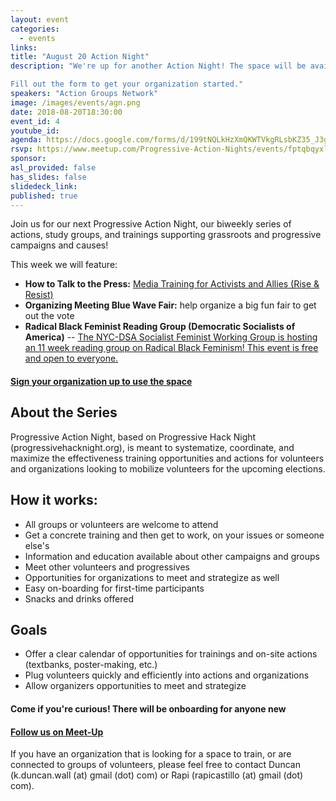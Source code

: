 ```yaml
---
layout: event
categories:
  - events
links:
title: "August 20 Action Night"
description: "We're up for another Action Night! The space will be available to organizations and volunteers looking to do “afterwork activism” -- volunteers who want to stop by, grab a snack, get trained, learn how to plug in, and do some work.

Fill out the form to get your organization started."
speakers: "Action Groups Network"
image: /images/events/agn.png
date: 2018-08-20T18:30:00
event_id: 4
youtube_id:
agenda: https://docs.google.com/forms/d/199tNQLkHzXmQKWTVkgRLsbKZ35_J3g5jgDVBFrVSBrQ/edit?usp=drive_web
rsvp: https://www.meetup.com/Progressive-Action-Nights/events/fptqbqyxlbjb/
sponsor:
asl_provided: false
has_slides: false
slidedeck_link:
published: true
---
```


Join us for our next Progressive Action Night, our biweekly series of actions, study groups, and trainings supporting grassroots and progressive campaigns and causes!

This week we will feature:

- **How to Talk to the Press:** [Media Training for Activists and Allies (Rise & Resist)](https://www.facebook.com/events/297052894178073/)
- **Organizing Meeting Blue Wave Fair:** help organize a big fun fair to get out the vote
- **Radical Black Feminist Reading Group (Democratic Socialists of America)** -- [
The NYC-DSA Socialist Feminist Working Group is hosting an 11 week reading group on Radical Black Feminism! This event is free and open to everyone.](https://www.facebook.com/AFROSOCDSA/posts/the-nyc-dsa-socialist-feminist/210233322917458/)

#### **[Sign your organization up to use the space](https://docs.google.com/forms/d/199tNQLkHzXmQKWTVkgRLsbKZ35_J3g5jgDVBFrVSBrQ/edit)**

## About the Series
Progressive Action Night, based on Progressive Hack Night (progressivehacknight.org), is meant to systematize, coordinate, and maximize the effectiveness training opportunities and actions for volunteers and organizations looking to mobilize volunteers for the upcoming elections.

## How it works:

- All groups or volunteers are welcome to attend
- Get a concrete training and then get to work, on your issues or someone else's
- Information and education available about other campaigns and groups
- Meet other volunteers and progressives
- Opportunities for organizations to meet and strategize as well
- Easy on-boarding for first-time participants
- Snacks and drinks offered

## Goals
- Offer a clear calendar of opportunities for trainings and on-site actions (textbanks, poster-making, etc.)
- Plug volunteers quickly and efficiently into actions and organizations
- Allow organizers opportunities to meet and strategize

#### **Come if you're curious! There will be onboarding for anyone new**

#### **[Follow us on Meet-Up](//www.meetup.com/Progressive-Action-Nights)**

If you have an organization that is looking for a space to train, or are connected to groups of volunteers, please feel free to contact Duncan (k.duncan.wall (at) gmail (dot) com) or Rapi (rapicastillo (at) gmail (dot) com).
